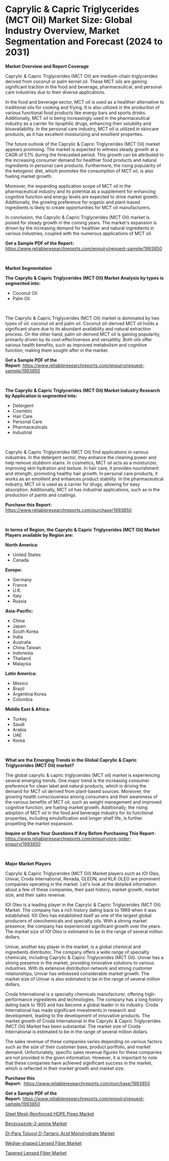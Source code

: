 <p><h1>Caprylic & Capric Triglycerides (MCT Oil) Market Size: Global Industry Overview, Market Segmentation and Forecast (2024 to 2031)</h1></p><p><strong>Market Overview and Report Coverage</strong></p>
<p><p>Caprylic & Capric Triglycerides (MCT Oil) are medium-chain triglycerides derived from coconut or palm kernel oil. These MCT oils are gaining significant traction in the food and beverage, pharmaceutical, and personal care industries due to their diverse applications.</p><p>In the food and beverage sector, MCT oil is used as a healthier alternative to traditional oils for cooking and frying. It is also utilized in the production of various functional food products like energy bars and sports drinks. Additionally, MCT oil is being increasingly used in the pharmaceutical industry as a carrier for lipophilic drugs, enhancing their solubility and bioavailability. In the personal care industry, MCT oil is utilized in skincare products, as it has excellent moisturizing and emollient properties.</p><p>The future outlook of the Caprylic & Capric Triglycerides (MCT Oil) market appears promising. The market is expected to witness steady growth at a CAGR of 5.1% during the forecasted period. This growth can be attributed to the increasing consumer demand for healthier food products and natural ingredients in personal care products. Furthermore, the rising popularity of the ketogenic diet, which promotes the consumption of MCT oil, is also fueling market growth.</p><p>Moreover, the expanding application scope of MCT oil in the pharmaceutical industry and its potential as a supplement for enhancing cognitive function and energy levels are expected to drive market growth. Additionally, the growing preference for organic and plant-based ingredients is likely to create opportunities for MCT oil manufacturers.</p><p>In conclusion, the Caprylic & Capric Triglycerides (MCT Oil) market is poised for steady growth in the coming years. The market's expansion is driven by the increasing demand for healthier and natural ingredients in various industries, coupled with the numerous applications of MCT oil.</p></p>
<p><strong>Get a Sample PDF of the Report:</strong> <a href="https://www.reliableresearchreports.com/enquiry/request-sample/1993850">https://www.reliableresearchreports.com/enquiry/request-sample/1993850</a></p>
<p>&nbsp;</p>
<p><strong>Market Segmentation</strong></p>
<p><strong>The Caprylic & Capric Triglycerides (MCT Oil) Market Analysis by types is segmented into:</strong></p>
<p><ul><li>Coconut Oil</li><li>Palm Oil</li></ul></p>
<p>&nbsp;</p>
<p><p>The Caprylic & Capric Triglycerides (MCT Oil) market is dominated by two types of oil: coconut oil and palm oil. Coconut oil-derived MCT oil holds a significant share due to its abundant availability and natural extraction process. On the other hand, palm oil-derived MCT oil is gaining popularity, primarily driven by its cost-effectiveness and versatility. Both oils offer various health benefits, such as improved metabolism and cognitive function, making them sought-after in the market.</p></p>
<p><strong>Get a Sample PDF of the Report:</strong>&nbsp;<a href="https://www.reliableresearchreports.com/enquiry/request-sample/1993850">https://www.reliableresearchreports.com/enquiry/request-sample/1993850</a></p>
<p>&nbsp;</p>
<p><strong>The Caprylic & Capric Triglycerides (MCT Oil) Market Industry Research by Application is segmented into:</strong></p>
<p><ul><li>Detergent</li><li>Cosmetic</li><li>Hair Care</li><li>Personal Care</li><li>Pharmaceuticals</li><li>Industrial</li></ul></p>
<p>&nbsp;</p>
<p><p>Caprylic & Capric Triglycerides (MCT Oil) find applications in various industries. In the detergent sector, they enhance the cleaning power and help remove stubborn stains. In cosmetics, MCT oil acts as a moisturizer, improving skin hydration and texture. In hair care, it provides nourishment and strength, promoting healthy hair growth. In personal care products, it works as an emollient and enhances product stability. In the pharmaceutical industry, MCT oil is used as a carrier for drugs, allowing for easy absorption. Additionally, MCT oil has industrial applications, such as in the production of paints and coatings.</p></p>
<p><strong>Purchase this Report:</strong>&nbsp; <a href="https://www.reliableresearchreports.com/purchase/1993850">https://www.reliableresearchreports.com/purchase/1993850</a></p>
<p>&nbsp;</p>
<p><strong>In terms of Region, the Caprylic & Capric Triglycerides (MCT Oil) Market Players available by Region are:</strong></p>
<p>
    <p> <strong> North America: </strong>
        <ul>
            <li>United States</li>
            <li>Canada</li>
        </ul>
        </p> 
    <p> <strong> Europe: </strong>
        <ul>
            <li>Germany</li>
            <li>France</li>
            <li>U.K.</li>
            <li>Italy</li>
            <li>Russia</li>
        </ul>
        </p> 
    <p> <strong> Asia-Pacific: </strong>
        <ul>
            <li>China</li>
            <li>Japan</li>
            <li>South Korea</li>
            <li>India</li>
            <li>Australia</li>
            <li>China Taiwan</li>
            <li>Indonesia</li>
            <li>Thailand</li>
            <li>Malaysia</li>
        </ul>
        </p> 
    <p> <strong> Latin America: </strong>
        <ul>
            <li>Mexico</li>
            <li>Brazil</li>
            <li>Argentina Korea</li>
            <li>Colombia</li>
        </ul>
        </p> 
    <p> <strong> Middle East & Africa: </strong>
        <ul>
            <li>Turkey</li>
            <li>Saudi</li>
            <li>Arabia</li>
            <li>UAE</li>
            <li>Korea</li>
        </ul>
    </p>
    </p>
<p>&nbsp;</p>
<p><strong>What are the Emerging Trends in the Global Caprylic & Capric Triglycerides (MCT Oil) market?</strong></p>
<p><p>The global caprylic & capric triglycerides (MCT oil) market is experiencing several emerging trends. One major trend is the increasing consumer preference for clean label and natural products, which is driving the demand for MCT oil derived from plant-based sources. Moreover, the growing health consciousness among consumers and their awareness of the various benefits of MCT oil, such as weight management and improved cognitive function, are fueling market growth. Additionally, the rising adoption of MCT oil in the food and beverage industry for its functional properties, including emulsification and longer shelf life, is further propelling the market expansion.</p></p>
<p><strong>Inquire or Share Your Questions If Any Before Purchasing This Report</strong>- <a href="https://www.reliableresearchreports.com/enquiry/pre-order-enquiry/1993850">https://www.reliableresearchreports.com/enquiry/pre-order-enquiry/1993850</a></p>
<p>&nbsp;</p>
<p><strong>Major Market Players</strong></p>
<p><p>Caprylic & Capric Triglycerides (MCT Oil) Market players such as IOI Oleo, Univar, Croda International, Revada, OLEON, and KLK OLEO are prominent companies operating in the market. Let's look at the detailed information about a few of these companies, their past history, market growth, market size, and their sales revenue.</p><p>IOI Oleo is a leading player in the Caprylic & Capric Triglycerides (MCT Oil) Market. The company has a rich history dating back to 1969 when it was established. IOI Oleo has established itself as one of the largest global producers of oleochemicals and specialty oils. With a strong market presence, the company has experienced significant growth over the years. The market size of IOI Oleo is estimated to be in the range of several million dollars.</p><p>Univar, another key player in the market, is a global chemical and ingredients distributor. The company offers a wide range of specialty chemicals, including Caprylic & Capric Triglycerides (MCT Oil). Univar has a strong presence in the market, providing innovative solutions to various industries. With its extensive distribution network and strong customer relationships, Univar has witnessed considerable market growth. The market size of Univar is also estimated to be in the range of several million dollars.</p><p>Croda International is a specialty chemicals manufacturer, offering high-performance ingredients and technologies. The company has a long history dating back to 1925 and has become a global leader in its industry. Croda International has made significant investments in research and development, leading to the development of innovative products. The market growth of Croda International in the Caprylic & Capric Triglycerides (MCT Oil) Market has been substantial. The market size of Croda International is estimated to be in the range of several million dollars.</p><p>The sales revenue of these companies varies depending on various factors such as the size of their customer base, product portfolio, and market demand. Unfortunately, specific sales revenue figures for these companies are not provided in the given information. However, it is important to note that these companies have achieved significant success in the market, which is reflected in their market growth and market size.</p></p>
<p><strong>Purchase this Report:</strong>&nbsp;&nbsp;<a href="https://www.reliableresearchreports.com/purchase/1993850">https://www.reliableresearchreports.com/purchase/1993850</a></p>
<p></p>
<p><strong>Get a Sample PDF of the Report:</strong>&nbsp;<a href="https://www.reliableresearchreports.com/enquiry/request-sample/1993850">https://www.reliableresearchreports.com/enquiry/request-sample/1993850</a></p>
<p><p><a href="https://github.com/ambrozg/Market-Research-Report-List-1/blob/main/steel-mesh-reinforced-hdpe-pipes-market.md">Steel Mesh Reinforced HDPE Pipes Market</a></p><p><a href="https://github.com/dzharov81/Market-Research-Report-List-1/blob/main/benzoxazole-2-amine-market.md">Benzoxazole-2-amine Market</a></p><p><a href="https://github.com/scarol104/Market-Research-Report-List-2/blob/main/di-para-toluoyl-d-tartaric-acid-monohydrate-market.md">Di-Para Toluoyl D-Tartaric Acid Monohydrate Market</a></p><p><a href="https://github.com/gshchiplitsov/Market-Research-Report-List-1/blob/main/wedge-shaped-lensed-fiber-market.md">Wedge-shaped Lensed Fiber Market</a></p><p><a href="https://github.com/rahu1503/Market-Research-Report-List-1/blob/main/tapered-lensed-fiber-market.md">Tapered Lensed Fiber Market</a></p></p>